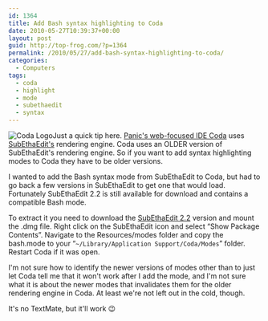 ```yaml
---
id: 1364
title: Add Bash syntax highlighting to Coda
date: 2010-05-27T10:39:37+00:00
layout: post
guid: http://top-frog.com/?p=1364
permalink: /2010/05/27/add-bash-syntax-highlighting-to-coda/
categories:
  - Computers
tags:
  - coda
  - highlight
  - mode
  - subethaedit
  - syntax
---
```

<img class="floatright" src="https://i0.wp.com/top-frog.com/wp-content/uploads/2010/05/coda-icon.png" alt="Coda Logo" data-recalc-dims="1" />Just a quick tip here. [Panic's web-focused IDE Coda](http://panic.com/coda/) uses [SubEthaEdit's](http://www.codingmonkeys.de/subethaedit/) rendering engine. Coda uses an OLDER version of SubEthaEdit's rendering engine. So if you want to add syntax highlighting modes to Coda they have to be older versions. 

I wanted to add the Bash syntax mode from SubEthaEdit to Coda, but had to go back a few versions in SubEthaEdit to get one that would load. Fortunately SubEthaEdit 2.2 is still available for download and contains a compatible Bash mode.

To extract it you need to download the [SubEthaEdit 2.2](http://www.codingmonkeys.de/subethaedit/old/SubEthaEdit-2.2.dmg) version and mount the .dmg file. Right click on the SubEthaEdit icon and select &#8220;Show Package Contents&#8221;. Navigate to the Resources/modes folder and copy the bash.mode to your &#8220;`~/Library/Application Support/Coda/Modes`&#8221; folder. Restart Coda if it was open.

I'm not sure how to identify the newer versions of modes other than to just let Coda tell me that it won't work after I add the mode, and I'm not sure what it is about the newer modes that invalidates them for the older rendering engine in Coda. At least we're not left out in the cold, though.

It's no TextMate, but it'll work 😉